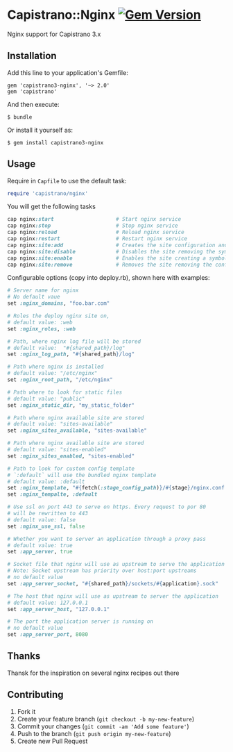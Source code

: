 # Capistrano::Nginx [![Gem Version](https://badge.fury.io/rb/capistrano3-nginx.png)](http://badge.fury.io/rb/capistrano3-nginx)

Nginx support for Capistrano 3.x

## Installation

Add this line to your application's Gemfile:

    gem 'capistrano3-nginx', '~> 2.0'
    gem 'capistrano'

And then execute:

    $ bundle

Or install it yourself as:

    $ gem install capistrano3-nginx

## Usage

Require in `Capfile` to use the default task:

```ruby
require 'capistrano/nginx'
```

You will get the following tasks

```ruby
cap nginx:start                    # Start nginx service
cap nginx:stop                     # Stop nginx service
cap nginx:reload                   # Reload nginx service
cap nginx:restart                  # Restart nginx service
cap nginx:site:add                 # Creates the site configuration and upload it to the available folder
cap nginx:site:disable             # Disables the site removing the symbolic link located in the enabled folder
cap nginx:site:enable              # Enables the site creating a symbolic link into the enabled folder
cap nginx:site:remove              # Removes the site removing the configuration file from the available folder
```

Configurable options (copy into deploy.rb), shown here with examples:

```ruby
# Server name for nginx
# No default vaue
set :nginx_domains, "foo.bar.com"

# Roles the deploy nginx site on,
# default value: :web
set :nginx_roles, :web

# Path, where nginx log file will be stored
# default value:  "#{shared_path}/log"
set :nginx_log_path, "#{shared_path}/log"

# Path where nginx is installed
# default value: "/etc/nginx"
set :nginx_root_path, "/etc/nginx"

# Path where to look for static files
# default value: "public"
set :nginx_static_dir, "my_static_folder"

# Path where nginx available site are stored
# default value: "sites-available"
set :nginx_sites_available, "sites-available"

# Path where nginx available site are stored
# default value: "sites-enabled"
set :nginx_sites_enabled, "sites-enabled"

# Path to look for custom config template
# `:default` will use the bundled nginx template
# default value: :default
set :nginx_template, "#{fetch(:stage_config_path)}/#{stage}/nginx.conf.erb"
set :nginx_tempalte, :default

# Use ssl on port 443 to serve on https. Every request to por 80
# will be rewritten to 443
# default value: false
set :nginx_use_ssl, false

# Whether you want to server an application through a proxy pass
# default value: true
set :app_server, true

# Socket file that nginx will use as upstream to serve the application
# Note: Socket upstream has priority over host:port upstreams
# no default value
set :app_server_socket, "#{shared_path}/sockets/#{application}.sock"

# The host that nginx will use as upstream to server the application
# default value: 127.0.0.1
set :app_server_host, "127.0.0.1"

# The port the application server is running on
# no default value
set :app_server_port, 8080
```

## Thanks
Thansk for the inspiration on several nginx recipes out there

## Contributing

1. Fork it
2. Create your feature branch (`git checkout -b my-new-feature`)
3. Commit your changes (`git commit -am 'Add some feature'`)
4. Push to the branch (`git push origin my-new-feature`)
5. Create new Pull Request
